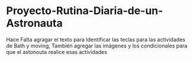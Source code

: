 # Proyecto-Rutina-Diaria-de-un-Astronauta
Hace Falta agragar el texto para Identificar las teclas para las actividades de Bath y moving, 
También agregar las imágenes y los condicionales para que el astonouta realice esas actividades
